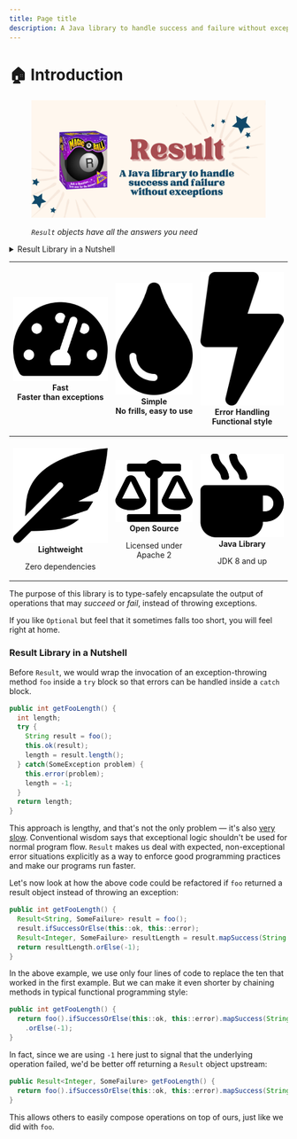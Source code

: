 ```yaml
---
title: Page title
description: A Java library to handle success and failure without exceptions
---
```


# 🏠 Introduction

<figure><img src="https://raw.githubusercontent.com/LeakyAbstractions/result/main/docs/result-magic-ball.png" alt="Result is a Java library to handle success and failure without exceptions."><figcaption><p><em><code>Result</code> objects have all the answers you need</em></p></figcaption></figure>

<details>

<summary>Result Library in a Nutshell</summary>

The main difference is that an `Optional` instance can only express the _presence_ or _absence_ of a value, whereas a `Result` object may contain either a _success value_ or a _failure value_ that can be used to reason about what went wrong.

<img src=".gitbook/assets/cover_small.jpg" alt="" data-size="original">

As you can see, `Result` objects have methods equivalent to those of `Optional`, plus a few more for handling failure cases.

</details>

|  <p><img src=".gitbook/assets/tachometer-alt.svg" alt="" data-size="line"><br><strong>Fast</strong><br>Faster than exceptions</p>  |          <p><img src=".gitbook/assets/tint.svg" alt="" data-size="line"><br><strong>Simple</strong><br>No frills, easy to use</p>          | <p><img src=".gitbook/assets/bolt.svg" alt="" data-size="line"><br><strong>Error Handling</strong><br>Functional style</p> |
| :--------------------------------------------------------------------------------------------------------------------------------: | :----------------------------------------------------------------------------------------------------------------------------------------: | :------------------------------------------------------------------------------------------------------------------------: |
|                                                                                                                                    |                                                                                                                                            |                                                                                                                            |
| <p><img src=".gitbook/assets/feather-alt.svg" alt="" data-size="line"><br><strong>Lightweight</strong></p><p>Zero dependencies</p> | <p><img src=".gitbook/assets/balance-scale.svg" alt="" data-size="line"><br><strong>Open Source</strong></p><p>Licensed under Apache 2</p> | <p><img src=".gitbook/assets/mug-hot.svg" alt="" data-size="line"><br><strong>Java Library</strong></p><p>JDK 8 and up</p> |

The purpose of this library is to type-safely encapsulate the output of operations that may _succeed_ or _fail_, instead of throwing exceptions.

If you like `Optional` but feel that it sometimes falls too short, you will feel right at home.

### Result Library in a Nutshell

Before `Result`, we would wrap the invocation of an exception-throwing method `foo` inside a `try` block so that errors can be handled inside a `catch` block.

```java
public int getFooLength() {
  int length;
  try {
    String result = foo();
    this.ok(result);
    length = result.length();
  } catch(SomeException problem) {
    this.error(problem);
    length = -1;
  }
  return length;
}
```

This approach is lengthy, and that's not the only problem — it's also [very slow](https://dev.leakyabstractions.com/result-benchmark/). Conventional wisdom says that exceptional logic shouldn't be used for normal program flow. `Result` makes us deal with expected, non-exceptional error situations explicitly as a way to enforce good programming practices and make our programs run faster.

Let's now look at how the above code could be refactored if `foo` returned a result object instead of throwing an exception:

```java
public int getFooLength() {
  Result<String, SomeFailure> result = foo();
  result.ifSuccessOrElse(this::ok, this::error);
  Result<Integer, SomeFailure> resultLength = result.mapSuccess(String::length);
  return resultLength.orElse(-1);
}
```

In the above example, we use only four lines of code to replace the ten that worked in the first example. But we can make it even shorter by chaining methods in typical functional programming style:

```java
public int getFooLength() {
  return foo().ifSuccessOrElse(this::ok, this::error).mapSuccess(String::length)
    .orElse(-1);
}
```

In fact, since we are using `-1` here just to signal that the underlying operation failed, we'd be better off returning a `Result` object upstream:

```java
public Result<Integer, SomeFailure> getFooLength() {
  return foo().ifSuccessOrElse(this::ok, this::error).mapSuccess(String::length);
}
```

This allows others to easily compose operations on top of ours, just like we did with `foo`.
